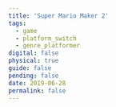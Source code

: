 ```yaml
---
title: 'Super Mario Maker 2'
tags:
  - game
  - platform_switch
  - genre_platformer
digital: false
physical: true
guide: false
pending: false
date: 2019-06-28
permalink: false
---
```

